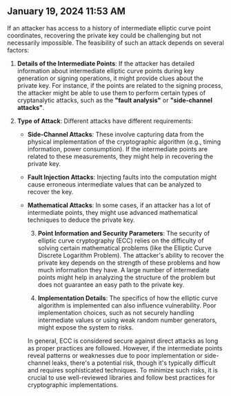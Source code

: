 ## January 19, 2024 11:53 AM
If an attacker has access to a history of intermediate elliptic curve point coordinates, recovering the private key could be challenging but not necessarily impossible. The feasibility of such an attack depends on several factors:

1. **Details of the Intermediate Points**: If the attacker has detailed information about intermediate elliptic curve points during key generation or signing operations, it might provide clues about the private key. For instance, if the points are related to the signing process, the attacker might be able to use them to perform certain types of cryptanalytic attacks, such as the **"fault analysis"** or **"side-channel attacks"**.

2. **Type of Attack**: Different attacks have different requirements:

	- **Side-Channel Attacks**: These involve capturing data from the physical implementation of the cryptographic algorithm (e.g., timing information, power consumption). If the intermediate points are related to these measurements, they might help in recovering the private key.
	- **Fault Injection Attacks**: Injecting faults into the computation might cause erroneous intermediate values that can be analyzed to recover the key.
	- **Mathematical Attacks**: In some cases, if an attacker has a lot of intermediate points, they might use advanced mathematical techniques to deduce the private key.
	  
	  3. **Point Information and Security Parameters**: The security of elliptic curve cryptography (ECC) relies on the difficulty of solving certain mathematical problems (like the Elliptic Curve Discrete Logarithm Problem). The attacker's ability to recover the private key depends on the strength of these problems and how much information they have. A large number of intermediate points might help in analyzing the structure of the problem but does not guarantee an easy path to the private key.
	  
	  4. **Implementation Details**: The specifics of how the elliptic curve algorithm is implemented can also influence vulnerability. Poor implementation choices, such as not securely handling intermediate values or using weak random number generators, might expose the system to risks.
	  
	  In general, ECC is considered secure against direct attacks as long as proper practices are followed. However, if the intermediate points reveal patterns or weaknesses due to poor implementation or side-channel leaks, there's a potential risk, though it's typically difficult and requires sophisticated techniques. To minimize such risks, it is crucial to use well-reviewed libraries and follow best practices for cryptographic implementations.